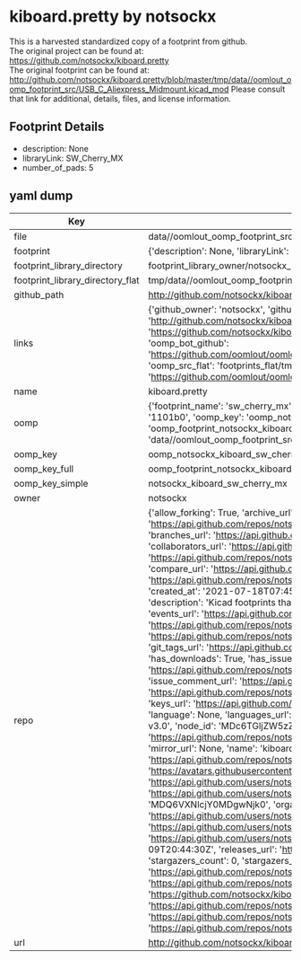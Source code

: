 # kiboard.pretty by notsockx  
This is a harvested standardized copy of a footprint from github.  
The original project can be found at:  
https://github.com/notsockx/kiboard.pretty  
The original footprint can be found at:
http://github.com/notsockx/kiboard.pretty/blob/master/tmp/data//oomlout_oomp_footprint_src/USB_C_Aliexpress_Midmount.kicad_mod
Please consult that link for additional, details, files, and license information.  
## Footprint Details
* description: None  
* libraryLink: SW_Cherry_MX  
* number_of_pads: 5  
## yaml dump  
| Key | Value |  
| --- | --- |  
| file | data//oomlout_oomp_footprint_src/kiboard.pretty/SW_Cherry_MX.kicad_mod |  
| footprint | {'description': None, 'libraryLink': 'SW_Cherry_MX', 'number_of_pads': 5} |  
| footprint_library_directory | footprint_library_owner/notsockx_kiboard.pretty |  
| footprint_library_directory_flat | tmp/data//oomlout_oomp_footprint_src/footprints_flat/notsockx_kiboard_sw_cherry_mx/working |  
| github_path | http://github.com/notsockx/kiboard.pretty/blob/master/tmp/data//oomlout_oomp_footprint_src/SW_Cherry_MX.kicad_mod |  
| links | {'github_owner': 'notsockx', 'github_repo_name': 'kiboard.pretty', 'github_src': 'http://github.com/notsockx/kiboard.pretty/blob/master/tmp/data//oomlout_oomp_footprint_src/USB_C_Aliexpress_Midmount.kicad_mod', 'github_src_repo': 'https://github.com/notsockx/kiboard.pretty', 'oomp_bot': 'tmp/data//oomlout_oomp_footprint_src/footprints/notsockx_kiboard_sw_cherry_mx/working', 'oomp_bot_github': 'https://github.com/oomlout/oomlout_oomp_footprint_bot/tree/main/tmp/data//oomlout_oomp_footprint_src/footprints/notsockx_kiboard_sw_cherry_mx/working', 'oomp_src_flat': 'footprints_flat/tmp/data//oomlout_oomp_footprint_src/footprints_flat/notsockx_kiboard_sw_cherry_mx/working', 'oomp_src_flat_github': 'https://github.com/oomlout/oomlout_oomp_footprint_src/tree/main/tmp/data//oomlout_oomp_footprint_src/footprints_flat/notsockx_kiboard_sw_cherry_mx/working'} |  
| name | kiboard.pretty |  
| oomp | {'footprint_name': 'sw_cherry_mx', 'library_name': 'kiboard', 'md5': '1101b0ad7113e3fadb82d4cb93d6a5bd', 'md5_10': '1101b0ad71', 'md5_5': '1101b', 'md5_6': '1101b0', 'oomp_key': 'oomp_notsockx_kiboard_sw_cherry_mx', 'oomp_key_extra': 'oomp_footprint_notsockx_kiboard_sw_cherry_mx', 'oomp_key_full': 'oomp_footprint_notsockx_kiboard_sw_cherry_mx_1101b0', 'oomp_key_simple': 'notsockx_kiboard_sw_cherry_mx', 'original_filename': 'data//oomlout_oomp_footprint_src/kiboard.pretty/SW_Cherry_MX.kicad_mod', 'owner_name': 'notsockx'} |  
| oomp_key | oomp_notsockx_kiboard_sw_cherry_mx |  
| oomp_key_full | oomp_footprint_notsockx_kiboard_sw_cherry_mx |  
| oomp_key_simple | notsockx_kiboard_sw_cherry_mx |  
| owner | notsockx |  
| repo | {'allow_forking': True, 'archive_url': 'https://api.github.com/repos/notsockx/kiboard.pretty/{archive_format}{/ref}', 'archived': False, 'assignees_url': 'https://api.github.com/repos/notsockx/kiboard.pretty/assignees{/user}', 'blobs_url': 'https://api.github.com/repos/notsockx/kiboard.pretty/git/blobs{/sha}', 'branches_url': 'https://api.github.com/repos/notsockx/kiboard.pretty/branches{/branch}', 'clone_url': 'https://github.com/notsockx/kiboard.pretty.git', 'collaborators_url': 'https://api.github.com/repos/notsockx/kiboard.pretty/collaborators{/collaborator}', 'comments_url': 'https://api.github.com/repos/notsockx/kiboard.pretty/comments{/number}', 'commits_url': 'https://api.github.com/repos/notsockx/kiboard.pretty/commits{/sha}', 'compare_url': 'https://api.github.com/repos/notsockx/kiboard.pretty/compare/{base}...{head}', 'contents_url': 'https://api.github.com/repos/notsockx/kiboard.pretty/contents/{+path}', 'contributors_url': 'https://api.github.com/repos/notsockx/kiboard.pretty/contributors', 'created_at': '2021-07-18T07:45:28Z', 'default_branch': 'main', 'deployments_url': 'https://api.github.com/repos/notsockx/kiboard.pretty/deployments', 'description': 'Kicad footprints that I use for my keyboards', 'disabled': False, 'downloads_url': 'https://api.github.com/repos/notsockx/kiboard.pretty/downloads', 'events_url': 'https://api.github.com/repos/notsockx/kiboard.pretty/events', 'fork': False, 'forks': 0, 'forks_count': 0, 'forks_url': 'https://api.github.com/repos/notsockx/kiboard.pretty/forks', 'full_name': 'notsockx/kiboard.pretty', 'git_commits_url': 'https://api.github.com/repos/notsockx/kiboard.pretty/git/commits{/sha}', 'git_refs_url': 'https://api.github.com/repos/notsockx/kiboard.pretty/git/refs{/sha}', 'git_tags_url': 'https://api.github.com/repos/notsockx/kiboard.pretty/git/tags{/sha}', 'git_url': 'git://github.com/notsockx/kiboard.pretty.git', 'has_discussions': False, 'has_downloads': True, 'has_issues': True, 'has_pages': False, 'has_projects': True, 'has_wiki': True, 'homepage': '', 'hooks_url': 'https://api.github.com/repos/notsockx/kiboard.pretty/hooks', 'html_url': 'https://github.com/notsockx/kiboard.pretty', 'id': 387119929, 'is_template': False, 'issue_comment_url': 'https://api.github.com/repos/notsockx/kiboard.pretty/issues/comments{/number}', 'issue_events_url': 'https://api.github.com/repos/notsockx/kiboard.pretty/issues/events{/number}', 'issues_url': 'https://api.github.com/repos/notsockx/kiboard.pretty/issues{/number}', 'keys_url': 'https://api.github.com/repos/notsockx/kiboard.pretty/keys{/key_id}', 'labels_url': 'https://api.github.com/repos/notsockx/kiboard.pretty/labels{/name}', 'language': None, 'languages_url': 'https://api.github.com/repos/notsockx/kiboard.pretty/languages', 'license': {'key': 'gpl-3.0', 'name': 'GNU General Public License v3.0', 'node_id': 'MDc6TGljZW5zZTk=', 'spdx_id': 'GPL-3.0', 'url': 'https://api.github.com/licenses/gpl-3.0'}, 'merges_url': 'https://api.github.com/repos/notsockx/kiboard.pretty/merges', 'milestones_url': 'https://api.github.com/repos/notsockx/kiboard.pretty/milestones{/number}', 'mirror_url': None, 'name': 'kiboard.pretty', 'network_count': 0, 'node_id': 'MDEwOlJlcG9zaXRvcnkzODcxMTk5Mjk=', 'notifications_url': 'https://api.github.com/repos/notsockx/kiboard.pretty/notifications{?since,all,participating}', 'open_issues': 0, 'open_issues_count': 0, 'owner': {'avatar_url': 'https://avatars.githubusercontent.com/u/64080694?v=4', 'events_url': 'https://api.github.com/users/notsockx/events{/privacy}', 'followers_url': 'https://api.github.com/users/notsockx/followers', 'following_url': 'https://api.github.com/users/notsockx/following{/other_user}', 'gists_url': 'https://api.github.com/users/notsockx/gists{/gist_id}', 'gravatar_id': '', 'html_url': 'https://github.com/notsockx', 'id': 64080694, 'login': 'notsockx', 'node_id': 'MDQ6VXNlcjY0MDgwNjk0', 'organizations_url': 'https://api.github.com/users/notsockx/orgs', 'received_events_url': 'https://api.github.com/users/notsockx/received_events', 'repos_url': 'https://api.github.com/users/notsockx/repos', 'site_admin': False, 'starred_url': 'https://api.github.com/users/notsockx/starred{/owner}{/repo}', 'subscriptions_url': 'https://api.github.com/users/notsockx/subscriptions', 'type': 'User', 'url': 'https://api.github.com/users/notsockx'}, 'private': False, 'pulls_url': 'https://api.github.com/repos/notsockx/kiboard.pretty/pulls{/number}', 'pushed_at': '2021-08-09T20:44:30Z', 'releases_url': 'https://api.github.com/repos/notsockx/kiboard.pretty/releases{/id}', 'size': 26, 'ssh_url': 'git@github.com:notsockx/kiboard.pretty.git', 'stargazers_count': 0, 'stargazers_url': 'https://api.github.com/repos/notsockx/kiboard.pretty/stargazers', 'statuses_url': 'https://api.github.com/repos/notsockx/kiboard.pretty/statuses/{sha}', 'subscribers_count': 1, 'subscribers_url': 'https://api.github.com/repos/notsockx/kiboard.pretty/subscribers', 'subscription_url': 'https://api.github.com/repos/notsockx/kiboard.pretty/subscription', 'svn_url': 'https://github.com/notsockx/kiboard.pretty', 'tags_url': 'https://api.github.com/repos/notsockx/kiboard.pretty/tags', 'teams_url': 'https://api.github.com/repos/notsockx/kiboard.pretty/teams', 'temp_clone_token': None, 'topics': [], 'trees_url': 'https://api.github.com/repos/notsockx/kiboard.pretty/git/trees{/sha}', 'updated_at': '2021-08-09T21:13:11Z', 'url': 'https://api.github.com/repos/notsockx/kiboard.pretty', 'visibility': 'public', 'watchers': 0, 'watchers_count': 0, 'web_commit_signoff_required': False} |  
| url | http://github.com/notsockx/kiboard.pretty |  

